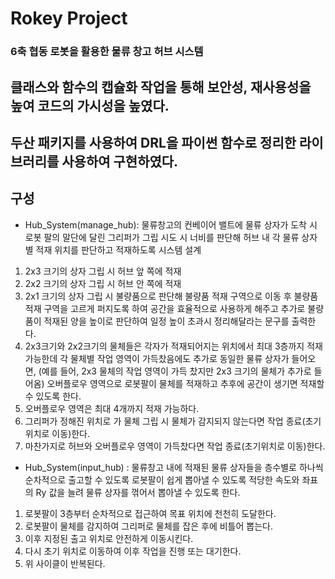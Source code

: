 # Rokey Project

### 6축 협동 로봇을 활용한 물류 창고 허브 시스템

## 클래스와 함수의 캡슐화 작업을 통해 보안성, 재사용성을 높여 코드의 가시성을 높였다.
## 두산 패키지를 사용하여 DRL을 파이썬 함수로 정리한 라이브러리를 사용하여 구현하였다.

## 구성
- Hub_System(manage_hub): 물류창고의 컨베이어 밸트에 물류 상자가 도착 시 로봇 팔의 말단에 달린 그리퍼가 그립 시도 시 너비를 판단해 허브 내 각 물류 상자 별 적재 위치를 판단하고 적재하도록 시스템 설계
1. 2x3 크기의 상자 그립 시 허브 앞 쪽에 적재
2. 2x2 크기의 상자 그립 시 허브 안 쪽에 적재
3. 2x1 크기의 상자 그립 시 불량품으로 판단해 불량품 적재 구역으로 이동 후 불량품 적재 구역을 고르게 퍼지도록 하여 공간을 효율적으로 사용하게 해주고 추가로 불량품이 적재된 양을 높이로 판단하여 일정 높이 초과시 정리해달라는 문구를 출력한다.
4. 2x3크기와 2x2크기의 물체들은 각자가 적재되어지는 위치에서 최대 3층까지 적재 가능한데 각 물체별 작업 영역이 가득찼음에도 추가로 동일한 물류 상자가 들어오면, (예를 들어, 2x3 물체의 작업 영역이 가득 찼지만 2x3 크기의 물체가 추가로 들어옴) 오버플로우 영역으로 로봇팔이 물체를 적재하고 추후에 공간이 생기면 적재할 수 있도록 한다.
5. 오버플로우 영역은 최대 4개까지 적재 가능하다.
6. 그리퍼가 정해진 위치로 가 물체 그립 시 물체가 감지되지 않는다면 작업 종료(초기 위치로 이동)한다.
7. 마찬가지로 허브와 오버플로우 영역이 가득찼다면 작업 종료(초기위치로 이동)한다.

- Hub_System(input_hub) : 물류창고 내에 적재된 물류 상자들을 층수별로 하나씩 순차적으로 출고할 수 있도록 로봇팔이 쉽게 뽑아낼 수 있도록 적당한 속도와 좌표의 Ry 값을 늘려 물류 상자를 꺾어서 뽑아낼 수 있도록 한다.
1. 로봇팔이 3층부터 순차적으로 접근하여 목표 위치에 천천히 도달한다.
2. 로봇팔이 물체를 감지하여 그리퍼로 물체를 잡은 후에 비틀어 뽑는다.
3. 이후 지정된 출고 위치로 안전하게 이동시킨다.
4. 다시 초기 위치로 이동하여 이후 작업을 진행 또는 대기한다.
5. 위 사이클이 반복된다.
